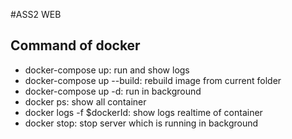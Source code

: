 #ASS2 WEB
## Command of docker
- docker-compose up: run and show logs
- docker-compose up --build: rebuild image from current folder
- docker-compose up -d: run in background
- docker ps: show all container 
- docker logs -f $dockerId: show logs realtime of container
- docker stop: stop server which is running in background
